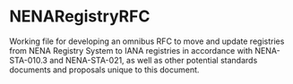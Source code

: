 # NENARegistryRFC
Working file for developing an omnibus RFC to move and update registries from NENA Registry System to IANA registries in accordance with NENA-STA-010.3 and NENA-STA-021, as well as other potential standards documents and proposals unique to this document. 
